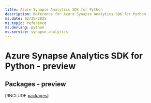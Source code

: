```yaml
---
title: Azure Synapse Analytics SDK for Python
description: Reference for Azure Synapse Analytics SDK for Python
ms.date: 02/25/2025
ms.topic: reference
ms.devlang: python
ms.service: synapse-analytics
---
```

# Azure Synapse Analytics SDK for Python - preview
## Packages - preview
[!INCLUDE [packages](synapse-analytics-index.md)]